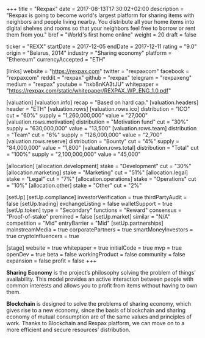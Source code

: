 +++
title = "Rexpax"
date = 2017-08-13T17:30:02+02:00
description = "Rexpax is going to become world's largest platform for sharing items with neighbors and people living nearby. You distribute all your home items into digital shelves and rooms so that your neighbors feel free to borrow or rent them from you."
bref = "World's first home online"
weight = 20
draft = false

ticker = "REXX"
startDate = 2017-12-05
endDate = 2017-12-11
rating = "9.0"
origin = "Belarus, 2014"
industry = "Sharing economy"
platform = "Ethereum"
currencyAccepted = "ETH"

[links]
  website = "https://rexpax.com"
  twitter = "rexpaxcom"
  facebook = "rexpaxcom"
  reddit = "rexpax"
  github = "rexpax"
  telegram = "rexpaxeng"
  medium = "rexpax"
  youtube = "hxb8nKA3tJU"
  whitepaper = "https://rexpax.com/static/whitepaper/REXPAX_WP_ENG_1.0.pdf"

[valuation]
  [valuation.info]
    recap = "Based on hard cap."
  [valuation.headers]
    header = "ETH"
  [valuation.rows]
    [valuation.rows.ico]
      distribution = "ICO"
      cut = "60%"
      supply = "1,260,000,000"
      value = "27,000"
    [valuation.rows.motivation]
      distribution = "Motivation fund"
      cut = "30%"
      supply = "630,000,000"
      value = "13,500"
    [valuation.rows.team]
      distribution = "Team"
      cut = "6%"
      supply = "126,000,000"
      value = "2,700"
    [valuation.rows.reserve]
      distribution = "Bounty"
      cut = "4%"
      supply = "84,000,000"
      value = "1,800"
    [valuation.rows.total]
      distribution = "Total"
      cut = "100%"
      supply = "2,100,000,000"
      value = "45,000"

[allocation]
  [allocation.development]
    stake = "Development"
    cut = "30%"
  [allocation.marketing]
    stake = "Marketing"
    cut = "51%"
  [allocation.legal]
    stake = "Legal"
    cut = "7%"
  [allocation.operations]
    stake = "Operations"
    cut = "10%"
  [allocation.other]
    stake = "Other"
    cut = "2%"

[setUp]
  [setUp.compliance]
    investorVerification = true
    thirdPartyAudit = false
  [setUp.trading]
    exchangeListing = false
    walletSupport = true
  [setUp.token]
    type = "Secondary"
    functions = "Reward"
    consensus = "Proof-of-stake"
    premined = false
  [setUp.market]
    similar = "N/A"
    competition = "Mid"
    entryBarrier = "Mid"
  [setUp.partnerships]
    mainstreamMedia = true
    corporatePartners = true
    smartMoneyInvestors = true
    cryptoInfluencers = true

[stage]
  website = true
  whitepaper = true
  initialCode = true
  mvp = true
  openDev = true
  beta = false
  workingProduct = false
  community = false
  expansion = false
  profit = false
+++

**Sharing Economy**
is the project’s philosophy solving the problem of things’ availability. This model provides an active interaction between people with common interests and allows you to profit from items without having to own them.

**Blockchain**
is designed to solve the problems of sharing economy, which gives rise to a new economy, since the basis of blockchain and sharing economy of mutual consumption are of the same values and principles of work. Thanks to Blockchain and Rexpax platform, we can move on to a more efficient and secure resources’ distribution.

